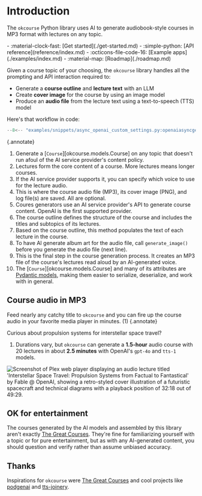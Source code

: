 # Introduction

The `okcourse` Python library uses AI to generate audiobook-style courses in MP3 format with lectures on any topic.

<div class="grid cards" markdown>
- :material-clock-fast: [Get started](./get-started.md)
- :simple-python: [API reference](reference/index.md)
- :octicons-file-code-16: [Example apps](./examples/index.md)
- :material-map: [Roadmap](./roadmap.md)
<!-- - :octicons-versions-16: [Library `CHANGELOG`](./changelog.md) -->
</div>

Given a course topic of your choosing, the `okcourse` library handles all the prompting and API interaction required to:

- Generate a **course outline** and **lecture text** with an LLM
- Create **cover image** for the course by using an image model
- Produce an **audio file** from the lecture text using a text-to-speech (TTS) model

Here's that workflow in code:

```python
--8<-- "examples/snippets/async_openai_custom_settings.py:openaiasyncgenerator_custom_settings"
```
{.annotate}

1. Generate a [`Course`][okcourse.models.Course] on any topic that doesn't run afoul of the AI service provider's content policy.
2. Lectures form the core content of a course. More lectures means longer courses.
3. If the AI service provider supports it, you can specify which voice to use for the lecture audio.
4. This is where the course audio file (MP3), its cover image (PNG), and log file(s) are saved. All are optional.
5. Coures generators use an AI service provider's API to generate course content. OpenAI is the first supported provider.
6. The course outline defines the structure of the course and includes the titles and subtopics of its lectures.
7. Based on the course outline, this method populates the text of each lecture in the course.
8. To have AI generate album art for the audio file, call `generate_image()` before you generate the audio file (next line).
9. This is the final step in the course generation process. It creates an MP3 file of the course's lectures read aloud by an AI-generated voice.
10. The [`Course`][okcourse.models.Course] and many of its attributes are [Pydantic models](https://docs.pydantic.dev/), making them easier to serialize, deserialize, and work with in general.

## Course audio in MP3

Feed nearly any catchy title to `okcourse` and you can fire up the course audio in your favorite media player in minutes. (1)
{.annotate}

Curious about propulsion systems for interstellar space travel?

1. Durations vary, but `okcourse` can generate a **1.5-hour** audio course with 20 lectures in about **2.5 minutes** with OpenAI's `gpt-4o` and `tts-1` models.

![Screenshot of Plex web player displaying an audio lecture titled 'Interstellar Space Travel: Propulsion Systems from Factual to Fantastical' by Fable @ OpenAI, showing a retro-styled cover illustration of a futuristic spacecraft and technical diagrams with a playback position of 32:18 out of 49:29.](images/plex-01-interstellar.png)

## OK for entertainment

The courses generated by the AI models and assembled by this library aren't exactly [The Great Courses](https://www.thegreatcourses.com/). They're fine for familiarizing yourself with a topic or for pure entertainment, but as with any AI-generated content, you should question and verify rather than assume unbiased accuracy.

## Thanks

Inspirations for `okcourse` were [The Great Courses](https://www.thegreatcourses.com/) and cool projects like [podgenai](https://github.com/impredicative/podgenai) and [tts-joinery](https://github.com/drien/tts-joinery).
